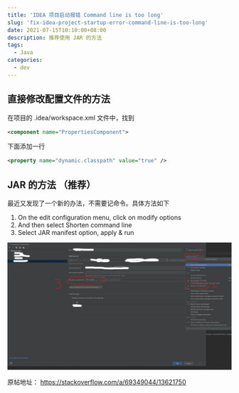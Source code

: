 ```yaml
---
title: 'IDEA 项目启动报错 Command line is too long'
slug: 'fix-idea-project-startup-error-command-line-is-too-long'
date: 2021-07-15T10:10:00+08:00
description: 推荐使用 JAR 的方法
tags:
  - Java
categories:
  - dev
---
```


## 直接修改配置文件的方法

在项目的 .idea/workspace.xml 文件中，找到

```xml
<component name="PropertiesComponent">
```

下面添加一行

```xml
<property name="dynamic.classpath" value="true" />
```

## JAR 的方法 （推荐）

最近又发现了一个新的办法，不需要记命令。具体方法如下

1. On the edit configuration menu, click on modify options
2. And then select Shorten command line
3. Select JAR manifest option, apply & run

![](setting.webp)

原帖地址： https://stackoverflow.com/a/69349044/13621750
